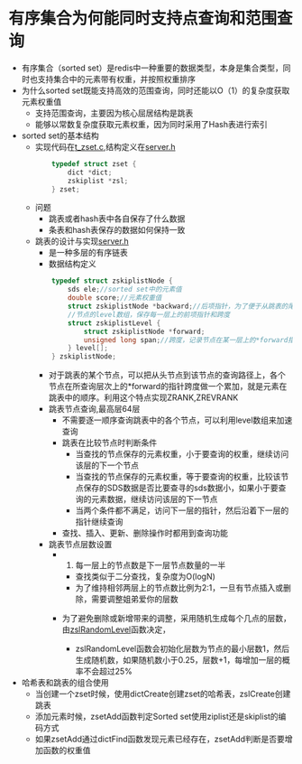 # 有序集合为何能同时支持点查询和范围查询
* 有序集合（sorted set）是redis中一种重要的数据类型，本身是集合类型，同时也支持集合中的元素带有权重，并按照权重排序
* 为什么sorted set既能支持高效的范围查询，同时还能以O（1）的复杂度获取元素权重值
  * 支持范围查询，主要因为核心屈居结构是跳表
  * 能够以常数复杂度获取元素权重，因为同时采用了Hash表进行索引
* sorted set的基本结构
  * 实现代码在[t_zset.c](../../../src/t_zset.c),结构定义在[server.h](../../../src/server.h)
    ```c
        typedef struct zset {
            dict *dict;
            zskiplist *zsl;
        } zset; 
    ```
  * 问题
    * 跳表或者hash表中各自保存了什么数据
    * 条表和hash表保存的数据如何保持一致
  * 跳表的设计与实现[server.h](../../../src/server.h)
    * 是一种多层的有序链表
    * 数据结构定义
    ```c
        typedef struct zskiplistNode {
            sds ele;//sorted set中的元素值
            double score;//元素权重值
            struct zskiplistNode *backward;//后项指针，为了便于从跳表的尾节点进行倒序查找，指向该节点的前一个节点
            //节点的level数组，保存每一层上的前项指针和跨度
            struct zskiplistLevel {
                struct zskiplistNode *forward;
                unsigned long span;//跨度，记录节点在某一层上的*forward指针和该指针指向的节点之间，跨越了level0上的几个节点
            } level[];
        } zskiplistNode;
    ```
    * 对于跳表的某个节点，可以把从头节点到该节点的查询路径上，各个节点在所查询层次上的*forward的指针跨度做一个累加，就是元素在跳表中的顺序。利用这个特点实现ZRANK,ZREVRANK
    * 跳表节点查询,最高层64层
      * 不需要逐一顺序查询跳表中的各个节点，可以利用level数组来加速查询
      * 跳表在比较节点时判断条件
        * 当查找的节点保存的元素权重，小于要查询的权重，继续访问该层的下一个节点
        * 当查找的节点保存的元素权重，等于要查询的权重，比较该节点保存的SDS数据是否比要查寻的sds数据小，如果小于要查询的元素数据，继续访问该层的下一节点
        * 当两个条件都不满足，访问下一层的指针，然后沿着下一层的指针继续查询
      * 查找、插入、更新、删除操作时都用到查询功能
    * 跳表节点层数设置  
      * 1. 每一层上的节点数是下一层节点数量的一半
        * 查找类似于二分查找，复杂度为O(logN)
        * 为了维持相邻两层上的节点数比例为2:1，一旦有节点插入或删除，需要调整姐弟爱你的层数

      * 为了避免删除或新增带来的调整，采用随机生成每个几点的层数，由[zslRandomLevel](../../../src/t_zset.c)函数决定，
        * zslRandomLevel函数会初始化层数为节点的最小层数1，然后生成随机数，如果随机数小于0.25，层数+1，每增加一层的概率不会超过25%
* 哈希表和跳表的组合使用
  * 当创建一个zset时候，使用dictCreate创建zset的哈希表，zslCreate创建跳表
  * 添加元素时候，zsetAdd函数判定Sorted set使用ziplist还是skiplist的编码方式
  * 如果zsetAdd通过dictFind函数发现元素已经存在，zsetAdd判断是否要增加函数的权重值

